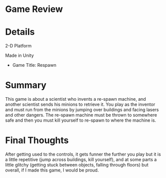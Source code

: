 # Game Review

# Details
2-D Platform

Made in Unity
* Game Title: Respawn


# Summary

This game is about a scientist who invents a re-spawn machine, and another scientist sends his minions to retrieve it. You play as the inventor and must run from the minions by jumping over buildings and facing lasers and other dangers. The re-spawn machine must be thrown to somewhere safe and then you must kill yourself to re-spawn to where the machine is.

#


# Final Thoughts

After getting used to the controls, it gets funner the further you play but it is a little repetitive (jump across buildings, kill yourself), and at some parts a little glitchy (getting stuck between objects, falling through floors) but overall, if I made this game, I would be proud.
